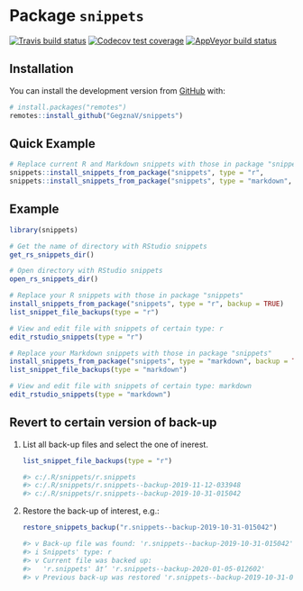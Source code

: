 
<!-- README.md is generated from README.Rmd. Please edit that file -->

# Package `snippets`

<!-- badges: start -->

[![Travis build
status](https://travis-ci.com/GegznaV/snippets.svg?branch=master)](https://travis-ci.com/GegznaV/snippets)
[![Codecov test
coverage](https://codecov.io/gh/GegznaV/snippets/branch/master/graph/badge.svg)](https://codecov.io/gh/GegznaV/snippets?branch=master)
[![AppVeyor build
status](https://ci.appveyor.com/api/projects/status/github/GegznaV/snippets?branch=master&svg=true)](https://ci.appveyor.com/project/GegznaV/snippets)
<!-- badges: end -->

## Installation

<!-- You can install the released version of snippets from [CRAN](https://CRAN.R-project.org) with: -->

<!-- ``` r -->

<!-- install.packages("snippets") -->

<!-- ``` -->

You can install the development version from
[GitHub](https://github.com/) with:

``` r
# install.packages("remotes")
remotes::install_github("GegznaV/snippets")
```

## Quick Example

``` r
# Replace current R and Markdown snippets with those in package "snippets"
snippets::install_snippets_from_package("snippets", type = "r",        backup = TRUE)
snippets::install_snippets_from_package("snippets", type = "markdown", backup = TRUE)
```

## Example

``` r
library(snippets)
```

``` r
# Get the name of directory with RStudio snippets
get_rs_snippets_dir()
```

``` r
# Open directory with RStudio snippets
open_rs_snippets_dir()
```

``` r
# Replace your R snippets with those in package "snippets"
install_snippets_from_package("snippets", type = "r", backup = TRUE)
list_snippet_file_backups(type = "r")
```

``` r
# View and edit file with snippets of certain type: r
edit_rstudio_snippets(type = "r")
```

``` r
# Replace your Markdown snippets with those in package "snippets"
install_snippets_from_package("snippets", type = "markdown", backup = TRUE)
list_snippet_file_backups(type = "markdown")
```

``` r
# View and edit file with snippets of certain type: markdown
edit_rstudio_snippets(type = "markdown")
```

## Revert to certain version of back-up

1.  List all back-up files and select the one of inerest.
    
    ``` r
    list_snippet_file_backups(type = "r")
    ```
    
    ``` r
    #> c:/.R/snippets/r.snippets
    #> c:/.R/snippets/r.snippets--backup-2019-11-12-033948
    #> c:/.R/snippets/r.snippets--backup-2019-10-31-015042
    ```

2.  Restore the back-up of interest, e.g.:
    
    ``` r
    restore_snippets_backup("r.snippets--backup-2019-10-31-015042")
    ```
    
    ``` r
    #> v Back-up file was found: 'r.snippets--backup-2019-10-31-015042'
    #> i Snippets' type: r
    #> v Current file was backed up: 
    #>   'r.snippets' â†’ 'r.snippets--backup-2020-01-05-012602'
    #> v Previous back-up was restored 'r.snippets--backup-2019-10-31-015042' â†’ 'r.snippets'.
    ```
